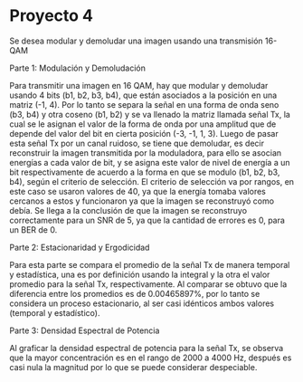 
# Proyecto 4

Se desea modular y demoludar una imagen usando una transmisión 
16-QAM

Parte 1: Modulación y Demoludación 

Para transmitir una imagen en 16 QAM, hay que modular y demoludar usando 4 bits (b1, b2, b3, b4), que están asociados a la posición en una matriz (-1, 4).
Por lo tanto se separa la señal en una forma de onda seno (b3, b4) y otra coseno (b1, b2) y se va llenado la matriz llamada señal Tx, la cual se le asignan el valor de la forma de onda por una amplitud que de depende del valor del bit en cierta posición (-3, -1, 1, 3).
Luego de pasar esta señal Tx por un canal ruidoso, se tiene que demoludar, es decir reconstruir la imagen transmitida por la moduladora, para ello se asocian energías a cada valor de bit, y se asigna este valor de nivel de energía a un bit respectivamente de acuerdo a la forma en que se modulo (b1, b2, b3, b4), según el criterio de selección.
El criterio de selección va por rangos, en este caso se usaron valores de 40, ya que la energía tomaba valores cercanos a estos y funcionaron ya que la imagen se reconstruyó como debía.
Se llega a la conclusión de que la imagen se reconstruyo correctamente para un SNR de 5, ya que la cantidad de errores es 0, para un BER de 0.

Parte 2: Estacionaridad y Ergodicidad

Para esta parte se compara el promedio de la señal Tx de manera temporal y estadística, una es por definición usando la integral y la otra el valor promedio para la señal Tx, respectivamente.
Al comparar se obtuvo que la diferencia entre los promedios es de 0.00465897%, por lo tanto se considera un proceso estacionario, al ser casi idénticos ambos valores (temporal y estadístico).

Parte 3: Densidad Espectral de Potencia

Al graficar la densidad espectral de potencia para la señal Tx, se observa que la mayor concentración es en el rango de 2000 a 4000 Hz, después es casi nula la magnitud por lo que se puede considerar despeciable.

  

